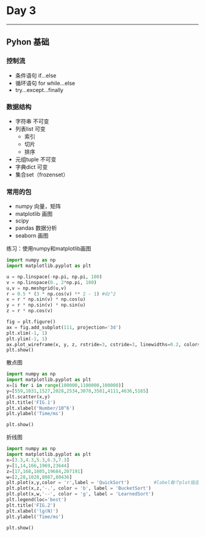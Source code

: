# Day 3 

---

## Pyhon 基础

###  控制流

- 条件语句 if...else
- 循环语句 for while...else
- try...except...finally

### 数据结构

- 字符串 不可变
- 列表list 可变
  - 索引
  - 切片
  - 排序
- 元组tuple 不可变
- 字典dict 可变
- 集合set（frozenset）
  
### 常用的包

- numpy 向量，矩阵
- matplotlib 画图
- scipy
- pandas 数据分析
- seaborn 画图

练习：使用numpy和matplotlib画图

```python
import numpy as np
import matplotlib.pyplot as plt

u = np.linspace(-np.pi, np.pi, 180)
v = np.linspace(0., 2*np.pi, 180)
u,v = np.meshgrid(u,v)
r = 0.5 * (3 * np.cos(v) ** 2 - 1) #dz^2
x = r * np.sin(v) * np.cos(u)
y = r * np.sin(v) * np.sin(u)
z = r * np.cos(v)

fig = plt.figure()
ax = fig.add_subplot(111, projection='3d')
plt.xlim(-1, 1)
plt.ylim(-1, 1)
ax.plot_wireframe(x, y, z, rstride=3, cstride=3, linewidths=0.2, colors='b', alpha=0.8)
plt.show()
```

散点图

```python
import numpy as np
import matplotlib.pyplot as plt
x=[i for i in range(100000,1100000,100000)]
y=[559,1031,1527,2028,2534,3078,3581,4111,4636,5165]
plt.scatter(x,y)
plt.title('FIG.1')
plt.xlabel('Number/10^6')
plt.ylabel('Time/ms')

plt.show()
```

折线图

```python
import numpy as np
import matplotlib.pyplot as plt
x=[3.3,4.3,5.3,6.3,7.3]
y=[1,14,166,1969,23644]
z=[17,168,1805,19684,207191]
w=[2,28,1028,8087,80436]
plt.plot(x,y,color = 'r',label = 'QuickSort')         #label每个plot指定一个字符串标签
plt.plot(x,z,'-.', color = 'b', label = 'BucketSort')
plt.plot(x,w,'--', color = 'g', label = 'LearnedSort')
plt.legend(loc='best')
plt.title('FIG.2')
plt.xlabel('lg(N)')
plt.ylabel('Time/ms')

plt.show()

```